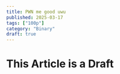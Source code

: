 ```yaml
---
title: PWN me good uwu
published: 2025-03-17
tags: ["100p"]
category: "Binary"
draft: true
---
```


# This Article is a Draft